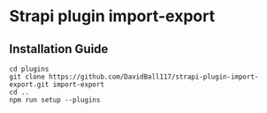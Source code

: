 # Strapi plugin import-export

## Installation Guide

```
cd plugins
git clone https://github.com/DavidBall117/strapi-plugin-import-export.git import-export
cd ..
npm run setup --plugins
```
